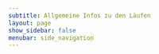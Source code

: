 ```yaml
---
subtitle: Allgemeine Infos zu den Läufen
layout: page
show_sidebar: false
menubar: side_navigation
---
```



